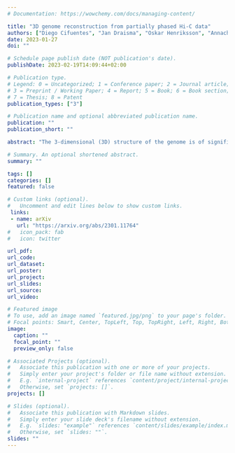 ```yaml
---
# Documentation: https://wowchemy.com/docs/managing-content/

title: "3D genome reconstruction from partially phased Hi-C data"
authors: ["Diego Cifuentes", "Jan Draisma", "Oskar Henriksson", "Annachiara Korchmaros", "Kaie Kubjas"]
date: 2023-01-27
doi: ""

# Schedule page publish date (NOT publication's date).
publishDate: 2023-02-19T14:09:44+02:00

# Publication type.
# Legend: 0 = Uncategorized; 1 = Conference paper; 2 = Journal article;
# 3 = Preprint / Working Paper; 4 = Report; 5 = Book; 6 = Book section;
# 7 = Thesis; 8 = Patent
publication_types: ["3"]

# Publication name and optional abbreviated publication name.
publication: ""
publication_short: ""

abstract: "The 3-dimensional (3D) structure of the genome is of significant importance for many cellular processes. In this paper, we study the problem of reconstructing the 3D structure of chromosomes from Hi-C data of diploid organisms, which poses additional challenges compared to the better-studied haploid setting. With the help of techniques from algebraic geometry, we prove that a small amount of phased data is sufficient to ensure finite identifiability, both for noiseless and noisy data. In the light of these results, we propose a new 3D reconstruction method based on semidefinite programming, paired with numerical algebraic geometry and local optimization. The performance of this method is tested on several simulated datasets under different noise levels and with different amounts of phased data. We also apply it to a real dataset from mouse X chromosomes, and we are then able to recover previously known structural features."

# Summary. An optional shortened abstract.
summary: ""

tags: []
categories: []
featured: false

# Custom links (optional).
#   Uncomment and edit lines below to show custom links.
 links:
 - name: arXiv
   url: "https://arxiv.org/abs/2301.11764"
#   icon_pack: fab
#   icon: twitter

url_pdf:
url_code:
url_dataset:
url_poster:
url_project:
url_slides:
url_source:
url_video:

# Featured image
# To use, add an image named `featured.jpg/png` to your page's folder. 
# Focal points: Smart, Center, TopLeft, Top, TopRight, Left, Right, BottomLeft, Bottom, BottomRight.
image:
  caption: ""
  focal_point: ""
  preview_only: false

# Associated Projects (optional).
#   Associate this publication with one or more of your projects.
#   Simply enter your project's folder or file name without extension.
#   E.g. `internal-project` references `content/project/internal-project/index.md`.
#   Otherwise, set `projects: []`.
projects: []

# Slides (optional).
#   Associate this publication with Markdown slides.
#   Simply enter your slide deck's filename without extension.
#   E.g. `slides: "example"` references `content/slides/example/index.md`.
#   Otherwise, set `slides: ""`.
slides: ""
---
```

